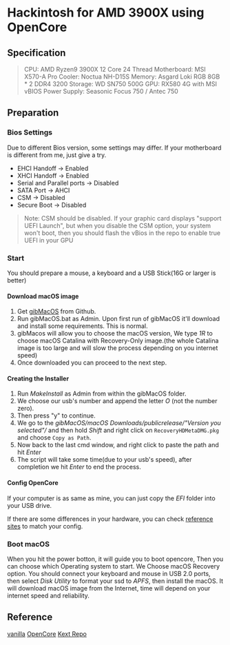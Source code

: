 # Hackintosh for AMD 3900X using OpenCore

## Specification

> CPU: AMD Ryzen9 3900X 12 Core 24 Thread
> Motherboard: MSI X570-A Pro
> Cooler: Noctua NH-D15S
> Memory: Asgard Loki RGB 8GB * 2 DDR4 3200
> Storage: WD SN750 500G
> GPU: RX580 4G with MSI vBIOS
> Power Supply: Seasonic Focus 750 / Antec 750

## Preparation

### Bios Settings
Due to different Bios version, some settings may differ. If your motherboard is different from me, just give a try.

* EHCI Handoff -> Enabled
* XHCI Handoff -> Enabled
* Serial and Parallel ports -> Disabled
* SATA Port -> AHCI
* CSM -> Disabled
* Secure Boot -> Disabled

> Note: CSM should be disabled. If your graphic card displays "support UEFI Launch", but when you disable the CSM option, your system won't boot, then you should flash the vBios in the repo to enable true UEFI in your GPU

### Start

You should prepare a mouse, a keyboard and a USB Stick(16G or larger is better)

#### Download macOS image

1. Get [gibMacOS](https://github.com/corpnewt/gibMacOS.git) from Github.
2. Run gibMacOS.bat as Admin. Upon first run of gibMacOS it'll download and install some requirements. This is normal.
3. gibMacos will allow you to choose the macOS version, We type *1R* to choose macOS Catalina with Recovery-Only image.(the whole Catalina image is too large and will slow the process depending on you internet speed)
4. Once downloaded you can proceed to the next step.

#### Creating the Installer

1. Run *MakeInstall* as Admin from within the gibMacOS folder.
2. We choose our usb's number and append the letter *O* (not the number zero).
3. Then press "y" to continue.
4. We go to the *gibMacOS/macOS Downloads/publicrelease/"Version you selected"/* and then hold *Shift* and right click on `RecoveryHDMetaDMG.pkg` and choose `Copy as Path`.
5. Now back to the last cmd window, and right click to paste the path and hit *Enter*
6. The script will take some time(due to your usb's speed), after completion we hit *Enter* to end the process.

#### Config OpenCore
If your computer is as same as mine, you can just copy the *EFI* folder into your USB drive.

If there are some differences in your hardware, you can check [reference sites](#Reference) to match your config.

### Boot macOS

When you hit the power botton, it will guide you to boot opencore, Then you can choose which Operating system to start. We Choose macOS Recovery option.
You should connect your keyboard and mouse in USB 2.0 ports, then select *Disk Utility* to format your ssd to *APFS*, then install the macOS. It will download macOS image from the Internet, time will depend on your internet speed and reliability.

## Reference
[vanilla](vanilla.amd-osx.com)
[OpenCore](https://khronokernel-2.gitbook.io/opencore-vanilla-desktop-guide/)
[Kext Repo](https://onedrive.live.com/?authkey=%21APjCyRpzoAKp4xs&id=FE4038DA929BFB23%21455036&cid=FE4038DA929BFB23)